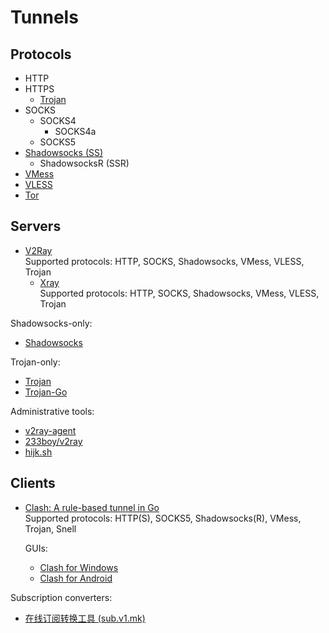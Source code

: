 # Tunnels
## Protocols
- HTTP
- HTTPS
  - [Trojan](https://trojan-gfw.github.io/trojan/protocol)  
- SOCKS
  - SOCKS4
    - SOCKS4a
  - SOCKS5
- [Shadowsocks (SS)](https://shadowsocks.org/guide/what-is-shadowsocks.html)
  - ShadowsocksR (SSR)
- [VMess](https://www.v2ray.com/developer/protocols/vmess.html)  
- [VLESS](https://xtls.github.io/config/features/vless.html)  
- [Tor](https://github.com/torproject/torspec/blob/main/tor-spec.txt)

## Servers
- [V2Ray](https://github.com/v2fly/v2ray-core)  
  Supported protocols: HTTP, SOCKS, Shadowsocks, VMess, VLESS, Trojan
  - [Xray](https://github.com/XTLS/Xray-core)  
    Supported protocols: HTTP, SOCKS, Shadowsocks, VMess, VLESS, Trojan

Shadowsocks-only:
- [Shadowsocks](https://shadowsocks.org/)

Trojan-only:
- [Trojan](https://github.com/trojan-gfw/trojan)
- [Trojan-Go](https://github.com/p4gefau1t/trojan-go)

Administrative tools:
- [v2ray-agent](https://github.com/mack-a/v2ray-agent)
- [233boy/v2ray](https://github.com/233boy/v2ray/tree/master)
- [hijk.sh](https://github.com/Miuzarte/hijk.sh)

## Clients
- [Clash: A rule-based tunnel in Go](https://github.com/Dreamacro/clash)  
  Supported protocols: HTTP(S), SOCKS5, Shadowsocks(R), VMess, Trojan, Snell
  
  GUIs:
  - [Clash for Windows](https://github.com/Fndroid/clash_for_windows_pkg)
  - [Clash for Android](https://github.com/Kr328/ClashForAndroid)

Subscription converters:
- [在线订阅转换工具 (sub.v1.mk)](https://sub.v1.mk/)
